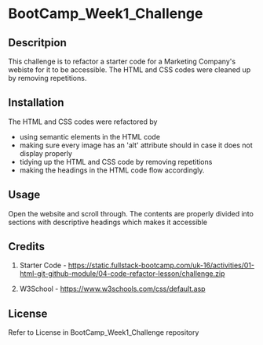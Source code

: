 # BootCamp_Week1_Challenge


## Descritpion

This challenge is to refactor a starter code for a Marketing Company's webiste for it to be accessible. The HTML and CSS codes were cleaned up by removing repetitions. 

## Installation

The HTML and CSS codes were refactored by 
- using semantic elements in the HTML code
- making sure every image has an 'alt' attribute should in case it does not display properly
- tidying up the HTML and CSS code by removing repetitions
- making the headings in the HTML code flow accordingly.

## Usage

Open the website and scroll through. The contents are properly divided into sections with descriptive headings which makes it accessible

## Credits

1. Starter Code - https://static.fullstack-bootcamp.com/uk-16/activities/01-html-git-github-module/04-code-refactor-lesson/challenge.zip

2. W3School - https://www.w3schools.com/css/default.asp

## License

Refer to License in BootCamp_Week1_Challenge repository



